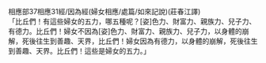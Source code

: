 相應部37相應31經/因為經(婦女相應/處篇/如來記說)(莊春江譯)  
「比丘們！有這些婦女的五力，哪五種呢？[姿]色力、財富力、親族力、兒子力、有德力。比丘們！婦女不因為[姿]色力、財富力、親族力、兒子力，以身體的崩解，死後往生到善趣、天界，比丘們！婦女因為有德力，以身體的崩解，死後往生到善趣、天界。比丘們！這些是婦女的五力。」  
  
  
